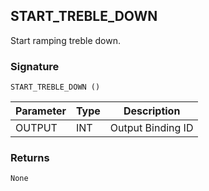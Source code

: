 ## START\_TREBLE\_DOWN

Start ramping treble down.


### Signature

`START_TREBLE_DOWN ()`


| Parameter | Type | Description       |
| --------- | ---- | ----------------- |
| OUTPUT    | INT  | Output Binding ID |


### Returns

`None`